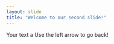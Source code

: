 ```yaml
---
layout: slide
title: "Welcome to our second slide!"
---
```

Your text  a
Use the left arrow to go back!
